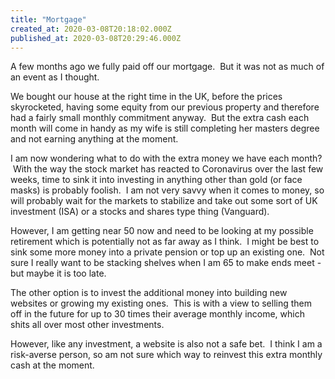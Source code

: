 ```yaml
---
title: "Mortgage"
created_at: 2020-03-08T20:18:02.000Z
published_at: 2020-03-08T20:29:46.000Z
---
```

A few months ago we fully paid off our mortgage.  But it was not as much of an event as I thought.

We bought our house at the right time in the UK, before the prices skyrocketed, having some equity from our previous property and therefore had a fairly small monthly commitment anyway.  But the extra cash each month will come in handy as my wife is still completing her masters degree and not earning anything at the moment.

I am now wondering what to do with the extra money we have each month?  With the way the stock market has reacted to Coronavirus over the last few weeks, time to sink it into investing in anything other than gold (or face masks) is probably foolish.  I am not very savvy when it comes to money, so will probably wait for the markets to stabilize and take out some sort of UK investment (ISA) or a stocks and shares type thing (Vanguard).

However, I am getting near 50 now and need to be looking at my possible retirement which is potentially not as far away as I think.  I might be best to sink some more money into a private pension or top up an existing one.  Not sure I really want to be stacking shelves when I am 65 to make ends meet - but maybe it is too late.

The other option is to invest the additional money into building new websites or growing my existing ones.  This is with a view to selling them off in the future for up to 30 times their average monthly income, which shits all over most other investments.

However, like any investment, a website is also not a safe bet.  I think I am a risk-averse person, so am not sure which way to reinvest this extra monthly cash at the moment.
